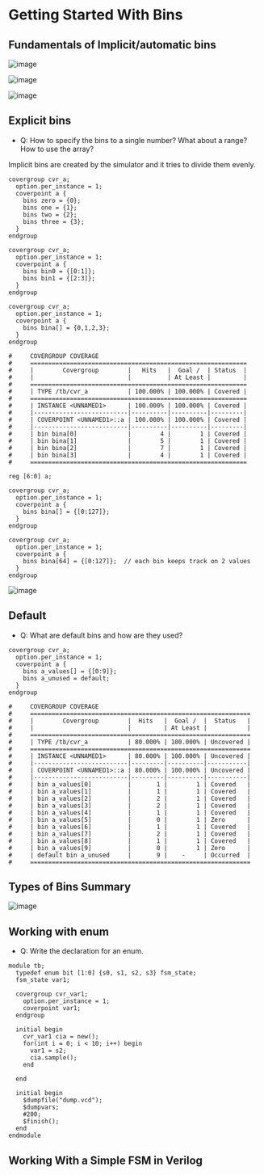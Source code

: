 # Getting Started With Bins

## Fundamentals of Implicit/automatic bins
![image](https://github.com/user-attachments/assets/32711f32-940e-4f2c-a830-3393a9b34234)

![image](https://github.com/user-attachments/assets/5c76979e-6081-4a1e-895f-e745193b6c52)

![image](https://github.com/user-attachments/assets/a0b43965-2976-4da4-b26d-842d9386228e)

## Explicit bins
- Q: How to specify the bins to a single number? What about a range? How to use the array?
  
Implicit bins are created by the simulator and it tries to divide them evenly.

```
covergroup cvr_a;
  option.per_instance = 1;
  coverpoint a {
    bins zero = {0};
    bins one = {1};
    bins two = {2};
    bins three = {3};
  }
endgroup
```
```
covergroup cvr_a;
  option.per_instance = 1;
  coverpoint a {
    bins bin0 = {[0:1]};
    bins bin1 = {[2:3]};
  }
endgroup
```
```
covergroup cvr_a;
  option.per_instance = 1;
  coverpoint a {
    bins bina[] = {0,1,2,3};
  }
endgroup

#     COVERGROUP COVERAGE
#     ============================================================
#     |        Covergroup        |   Hits   |  Goal /  | Status  |
#     |                          |          | At Least |         |
#     ============================================================
#     | TYPE /tb/cvr_a           | 100.000% | 100.000% | Covered |
#     ============================================================
#     | INSTANCE <UNNAMED1>      | 100.000% | 100.000% | Covered |
#     |--------------------------|----------|----------|---------|
#     | COVERPOINT <UNNAMED1>::a | 100.000% | 100.000% | Covered |
#     |--------------------------|----------|----------|---------|
#     | bin bina[0]              |        4 |        1 | Covered |
#     | bin bina[1]              |        5 |        1 | Covered |
#     | bin bina[2]              |        7 |        1 | Covered |
#     | bin bina[3]              |        4 |        1 | Covered |
#     ============================================================
```
```
reg [6:0] a;
  
covergroup cvr_a;
  option.per_instance = 1;
  coverpoint a {
    bins bina[] = {[0:127]};
  }
endgroup
```
```
covergroup cvr_a;
  option.per_instance = 1;
  coverpoint a {
    bins bina[64] = {[0:127]};  // each bin keeps track on 2 values
  }
endgroup
```
![image](https://github.com/user-attachments/assets/e396d66e-351d-4611-a659-d99ef3fb18a7)

## Default
- Q: What are default bins and how are they used?

```
covergroup cvr_a;
  option.per_instance = 1;
  coverpoint a {
    bins a_values[] = {[0:9]};
    bins a_unused = default;
  }
endgroup

#     COVERGROUP COVERAGE
#     =============================================================
#     |        Covergroup        |  Hits   |  Goal /  |  Status   |
#     |                          |         | At Least |           |
#     =============================================================
#     | TYPE /tb/cvr_a           | 80.000% | 100.000% | Uncovered |
#     =============================================================
#     | INSTANCE <UNNAMED1>      | 80.000% | 100.000% | Uncovered |
#     |--------------------------|---------|----------|-----------|
#     | COVERPOINT <UNNAMED1>::a | 80.000% | 100.000% | Uncovered |
#     |--------------------------|---------|----------|-----------|
#     | bin a_values[0]          |       1 |        1 | Covered   |
#     | bin a_values[1]          |       1 |        1 | Covered   |
#     | bin a_values[2]          |       2 |        1 | Covered   |
#     | bin a_values[3]          |       2 |        1 | Covered   |
#     | bin a_values[4]          |       1 |        1 | Covered   |
#     | bin a_values[5]          |       0 |        1 | Zero      |
#     | bin a_values[6]          |       1 |        1 | Covered   |
#     | bin a_values[7]          |       2 |        1 | Covered   |
#     | bin a_values[8]          |       1 |        1 | Covered   |
#     | bin a_values[9]          |       0 |        1 | Zero      |
#     | default bin a_unused     |       9 |    -     | Occurred  |
#     =============================================================
```

## Types of Bins Summary
![image](https://github.com/user-attachments/assets/ec7da733-f771-4122-ae0e-4121ceda0bc5)

## Working with enum
- Q: Write the declaration for an enum.

```
module tb;
  typedef enum bit [1:0] {s0, s1, s2, s3} fsm_state;
  fsm_state var1;
  
  covergroup cvr_var1;
    option.per_instance = 1;
    coverpoint var1;
  endgroup
  
  initial begin
    cvr_var1 cia = new();
    for(int i = 0; i < 10; i++) begin
      var1 = s2;
      cia.sample();
    end
    
  end
  
  initial begin
    $dumpfile("dump.vcd");
    $dumpvars;
    #200;
    $finish();
  end
endmodule
```

## Working With a Simple FSM in Verilog
